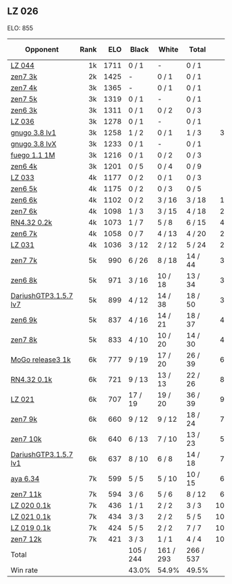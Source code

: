 ## LZ 026 ##

ELO: 855

Opponent | Rank | ELO | Black | White | Total | Win rate
---------|-----:|----:|-------|-------|-------|-------:
[LZ 044](LZ%20044.md) | 1k | 1711 | 0 / 1 | - | 0 / 1 | 0.0%
[zen7 3k](zen7%203k.md) | 2k | 1425 | - | 0 / 1 | 0 / 1 | 0.0%
[zen7 4k](zen7%204k.md) | 3k | 1365 | - | 0 / 1 | 0 / 1 | 0.0%
[zen7 5k](zen7%205k.md) | 3k | 1319 | 0 / 1 | - | 0 / 1 | 0.0%
[zen6 3k](zen6%203k.md) | 3k | 1311 | 0 / 1 | 0 / 2 | 0 / 3 | 0.0%
[LZ 036](LZ%20036.md) | 3k | 1278 | 0 / 1 | - | 0 / 1 | 0.0%
[gnugo 3.8 lv1](gnugo%203.8%20lv1.md) | 3k | 1258 | 1 / 2 | 0 / 1 | 1 / 3 | 33.3%
[gnugo 3.8 lvX](gnugo%203.8%20lvX.md) | 3k | 1233 | 0 / 1 | - | 0 / 1 | 0.0%
[fuego 1.1 1M](fuego%201.1%201M.md) | 3k | 1216 | 0 / 1 | 0 / 2 | 0 / 3 | 0.0%
[zen6 4k](zen6%204k.md) | 3k | 1201 | 0 / 5 | 0 / 4 | 0 / 9 | 0.0%
[LZ 033](LZ%20033.md) | 4k | 1177 | 0 / 2 | 0 / 1 | 0 / 3 | 0.0%
[zen6 5k](zen6%205k.md) | 4k | 1175 | 0 / 2 | 0 / 3 | 0 / 5 | 0.0%
[zen6 6k](zen6%206k.md) | 4k | 1102 | 0 / 2 | 3 / 16 | 3 / 18 | 16.7%
[zen7 6k](zen7%206k.md) | 4k | 1098 | 1 / 3 | 3 / 15 | 4 / 18 | 22.2%
[RN4.32 0.2k](RN4.32%200.2k.md) | 4k | 1073 | 1 / 7 | 5 / 8 | 6 / 15 | 40.0%
[zen6 7k](zen6%207k.md) | 4k | 1058 | 0 / 7 | 4 / 13 | 4 / 20 | 20.0%
[LZ 031](LZ%20031.md) | 4k | 1036 | 3 / 12 | 2 / 12 | 5 / 24 | 20.8%
[zen7 7k](zen7%207k.md) | 5k | 990 | 6 / 26 | 8 / 18 | 14 / 44 | 31.8%
[zen6 8k](zen6%208k.md) | 5k | 971 | 3 / 16 | 10 / 18 | 13 / 34 | 38.2%
[DariushGTP3.1.5.7 lv7](DariushGTP3.1.5.7%20lv7.md) | 5k | 899 | 4 / 12 | 14 / 38 | 18 / 50 | 36.0%
[zen6 9k](zen6%209k.md) | 5k | 837 | 4 / 16 | 14 / 21 | 18 / 37 | 48.6%
[zen7 8k](zen7%208k.md) | 5k | 833 | 4 / 10 | 10 / 20 | 14 / 30 | 46.7%
[MoGo release3 1k](MoGo%20release3%201k.md) | 6k | 777 | 9 / 19 | 17 / 20 | 26 / 39 | 66.7%
[RN4.32 0.1k](RN4.32%200.1k.md) | 6k | 721 | 9 / 13 | 13 / 13 | 22 / 26 | 84.6%
[LZ 021](LZ%20021.md) | 6k | 707 | 17 / 19 | 19 / 20 | 36 / 39 | 92.3%
[zen7 9k](zen7%209k.md) | 6k | 660 | 9 / 12 | 9 / 12 | 18 / 24 | 75.0%
[zen7 10k](zen7%2010k.md) | 6k | 640 | 6 / 13 | 7 / 10 | 13 / 23 | 56.5%
[DariushGTP3.1.5.7 lv1](DariushGTP3.1.5.7%20lv1.md) | 6k | 637 | 8 / 10 | 6 / 8 | 14 / 18 | 77.8%
[aya 6.34](aya%206.34.md) | 7k | 599 | 5 / 5 | 5 / 10 | 10 / 15 | 66.7%
[zen7 11k](zen7%2011k.md) | 7k | 594 | 3 / 6 | 5 / 6 | 8 / 12 | 66.7%
[LZ 020 0.1k](LZ%20020%200.1k.md) | 7k | 436 | 1 / 1 | 2 / 2 | 3 / 3 | 100.0%
[LZ 021 0.1k](LZ%20021%200.1k.md) | 7k | 434 | 3 / 3 | 2 / 2 | 5 / 5 | 100.0%
[LZ 019 0.1k](LZ%20019%200.1k.md) | 7k | 424 | 5 / 5 | 2 / 2 | 7 / 7 | 100.0%
[zen7 12k](zen7%2012k.md) | 7k | 421 | 3 / 3 | 1 / 1 | 4 / 4 | 100.0%
Total | | | 105 / 244 | 161 / 293 | 266 / 537 | 
Win rate| | | 43.0% | 54.9% | 49.5% | 
